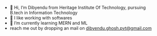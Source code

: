 - 👋 Hi, I’m Dibyendu from Heritage Institute Of Technology, pursuing B.tech in Information Technology
- 👀 I like working with softwares
- 🌱 I’m currently learning MERN and ML
-   reach me out by dropping an mail on dibyendu.ghosh.pvt@gmail.com

<!---
dev-div-404/dev-div-404 is a ✨ special ✨ repository because its `README.md` (this file) appears on your GitHub profile.
You can click the Preview link to take a look at your changes.
--->

